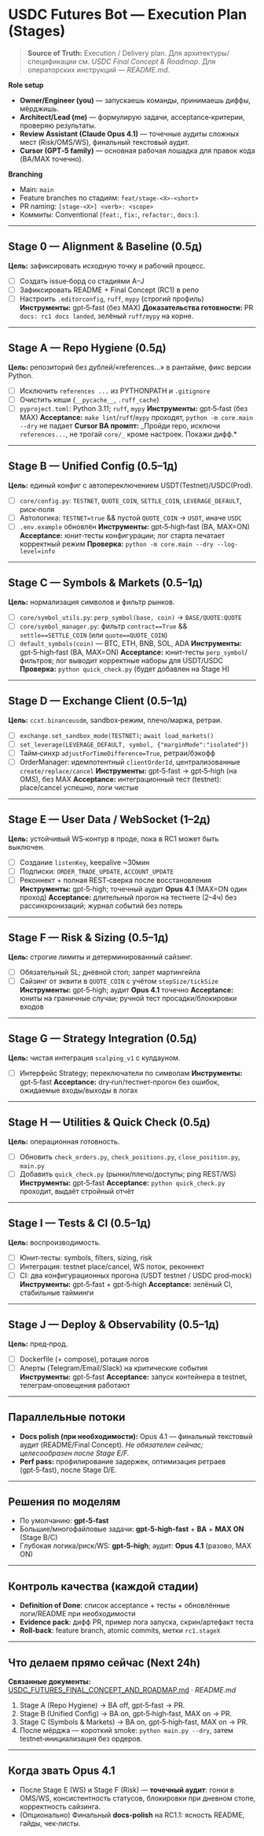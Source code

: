 # USDC Futures Bot — Execution Plan (Stages)

> **Source of Truth:** Execution / Delivery plan. Для архитектуры/спецификации см. _USDC Final Concept & Roadmap_. Для операторских инструкций — _README.md_.

**Role setup**

-   **Owner/Engineer (you)** — запускаешь команды, принимаешь диффы, мёрджишь.
-   **Architect/Lead (me)** — формулирую задачи, acceptance‑критерии, проверяю результаты.
-   **Review Assistant (Claude Opus 4.1)** — точечные аудиты сложных мест (Risk/OMS/WS), финальный текстовый аудит.
-   **Cursor (GPT‑5 family)** — основная рабочая лошадка для правок кода (BA/MAX точечно).

**Branching**

-   Main: `main`
-   Feature branches по стадиям: `feat/stage-<X>-<short>`
-   PR naming: `[stage-<X>] <verb>: <scope>`
-   Коммиты: Conventional (`feat:`, `fix:`, `refactor:`, `docs:`).

---

## Stage 0 — Alignment & Baseline (0.5д)

**Цель:** зафиксировать исходную точку и рабочий процесс.

-   [ ] Создать issue‑борд со стадиями A–J
-   [ ] Зафиксировать README + Final Concept (RC1) в репо
-   [ ] Настроить `.editorconfig`, `ruff`, `mypy` (строгий профиль)
        **Инструменты:** gpt‑5‑fast (без MAX)
        **Доказательства готовности:** PR `docs: rc1 docs landed`, зелёный `ruff/mypy` на корне.

---

## Stage A — Repo Hygiene (0.5д)

**Цель:** репозиторий без дублей/«references…» в рантайме, фикс версии Python.

-   [ ] Исключить `references ...` из PYTHONPATH и `.gitignore`
-   [ ] Очистить кеши (`__pycache__`, `.ruff_cache`)
-   [ ] `pyproject.toml`: Python 3.11; `ruff`, `mypy`
        **Инструменты:** gpt‑5‑fast (без MAX)
        **Acceptance:** `make lint`/`ruff`/`mypy` проходят, `python -m core.main --dry` не падает
        **Cursor BA промпт:** _Пройди repo, исключи `references...`, не трогай `core/_` кроме настроек. Покажи дифф.\*

---

## Stage B — Unified Config (0.5–1д)

**Цель:** единый конфиг с автопереключением USDT(Testnet)/USDC(Prod).

-   [ ] `core/config.py`: `TESTNET`, `QUOTE_COIN`, `SETTLE_COIN`, `LEVERAGE_DEFAULT`, риск‑поля
-   [ ] Автологика: `TESTNET=true` && пустой `QUOTE_COIN` → `USDT`, иначе `USDC`
-   [ ] `.env.example` обновлён
        **Инструменты:** gpt‑5‑high‑fast (BA, MAX=ON)
        **Acceptance:** юнит‑тесты конфигурации; лог старта печатает корректный режим
        **Проверка:** `python -m core.main --dry --log-level=info`

---

## Stage C — Symbols & Markets (0.5–1д)

**Цель:** нормализация символов и фильтр рынков.

-   [ ] `core/symbol_utils.py`: `perp_symbol(base, coin)` → `BASE/QUOTE:QUOTE`
-   [ ] `core/symbol_manager.py`: фильтр `contract==True` && `settle==SETTLE_COIN` (или `quote==QUOTE_COIN`)
-   [ ] `default_symbols(coin)` — BTC, ETH, BNB, SOL, ADA
        **Инструменты:** gpt‑5‑high‑fast (BA, MAX=ON)
        **Acceptance:** юнит‑тесты `perp_symbol`/фильтров; лог выводит корректные наборы для USDT/USDC
        **Проверка:** `python quick_check.py` (будет добавлен на Stage H)

---

## Stage D — Exchange Client (0.5–1д)

**Цель:** `ccxt.binanceusdm`, sandbox‑режим, плечо/маржа, ретраи.

-   [ ] `exchange.set_sandbox_mode(TESTNET)`; `await load_markets()`
-   [ ] `set_leverage(LEVERAGE_DEFAULT, symbol, {"marginMode":"isolated"})`
-   [ ] Тайм‑синхр `adjustForTimeDifference=True`, ретраи/бэкофф
-   [ ] OrderManager: идемпотентный `clientOrderId`, централизованные `create/replace/cancel`
        **Инструменты:** gpt‑5‑fast → gpt‑5‑high (на OMS), без MAX
        **Acceptance:** интеграционный тест (testnet): place/cancel успешно, логи чистые

---

## Stage E — User Data / WebSocket (1–2д)

**Цель:** устойчивый WS‑контур в проде, пока в RC1 может быть выключен.

-   [ ] Создание `listenKey`, keepalive \~30мин
-   [ ] Подписки: `ORDER_TRADE_UPDATE`, `ACCOUNT_UPDATE`
-   [ ] Реконнект + полная REST‑сверка после восстановления
        **Инструменты:** gpt‑5‑high; точечный аудит **Opus 4.1** (MAX=ON один проход)
        **Acceptance:** длительный прогон на тестнете (2–4ч) без рассинхронизаций; журнал событий без потерь

---

## Stage F — Risk & Sizing (0.5–1д)

**Цель:** строгие лимиты и детерминированный сайзинг.

-   [ ] Обязательный SL; дневной стоп; запрет мартингейла
-   [ ] Сайзинг от эквити в `QUOTE_COIN` с учётом `stepSize/tickSize`
        **Инструменты:** gpt‑5‑high; аудит **Opus 4.1** точечно
        **Acceptance:** юниты на граничные случаи; ручной тест просадки/блокировки входов

---

## Stage G — Strategy Integration (0.5д)

**Цель:** чистая интеграция `scalping_v1` с кулдауном.

-   [ ] Интерфейс Strategy; переключатели по символам
        **Инструменты:** gpt‑5‑fast
        **Acceptance:** dry‑run/тестнет‑прогон без ошибок, ожидаемые входы/выходы в логах

---

## Stage H — Utilities & Quick Check (0.5д)

**Цель:** операционная готовность.

-   [ ] Обновить `check_orders.py`, `check_positions.py`, `close_position.py`, `main.py`
-   [ ] Добавить `quick_check.py` (рынки/плечо/доступы; ping REST/WS)
        **Инструменты:** gpt‑5‑fast
        **Acceptance:** `python quick_check.py` проходит, выдаёт стройный отчёт

---

## Stage I — Tests & CI (0.5–1д)

**Цель:** воспроизводимость.

-   [ ] Юнит‑тесты: symbols, filters, sizing, risk
-   [ ] Интеграция: testnet place/cancel, WS поток, реконнект
-   [ ] CI: два конфигурационных прогона (USDT testnet / USDC prod‑mock)
        **Инструменты:** gpt‑5‑fast + gpt‑5‑high
        **Acceptance:** зелёный CI, стабильные тайминги

---

## Stage J — Deploy & Observability (0.5–1д)

**Цель:** пред‑прод.

-   [ ] Dockerfile (+ compose), ротация логов
-   [ ] Алерты (Telegram/Email/Slack) на критические события
        **Инструменты:** gpt‑5‑fast
        **Acceptance:** запуск контейнера в testnet, телеграм‑оповещения работают

---

## Параллельные потоки

-   **Docs polish (при необходимости):** Opus 4.1 — финальный текстовый аудит (README/Final Concept). _Не обязателен сейчас; целесообразен после Stage E/F._
-   **Perf pass:** профилирование задержек, оптимизация ретраев (gpt‑5‑fast), после Stage D/E.

---

## Решения по моделям

-   По умолчанию: **gpt‑5‑fast**
-   Большие/многофайловые задачи: **gpt‑5‑high‑fast** + **BA** + **MAX ON** (Stage B/C)
-   Глубокая логика/риск/WS: **gpt‑5‑high**; аудит: **Opus 4.1** (разово, MAX ON)

---

## Контроль качества (каждой стадии)

-   **Definition of Done**: список acceptance + тесты + обновлённые логи/README при необходимости
-   **Evidence pack**: дифф PR, пример лога запуска, скрин/артефакт теста
-   **Roll‑back**: feature branch, atomic commits, метки `rc1.stageX`

---

## Что делаем прямо сейчас (Next 24h)

**Связанные документы:** [USDC_FUTURES_FINAL_CONCEPT_AND_ROADMAP.md](USDC_FUTURES_FINAL_CONCEPT_AND_ROADMAP.md) · _README.md_

1. Stage A (Repo Hygiene) → BA off, gpt‑5‑fast → PR.
2. Stage B (Unified Config) → BA on, gpt‑5‑high‑fast, MAX on → PR.
3. Stage C (Symbols & Markets) → BA on, gpt‑5‑high‑fast, MAX on → PR.
4. После мёрджа — короткий smoke: `python main.py --dry`, затем testnet‑инициализация без ордеров.

---

## Когда звать Opus 4.1

-   После Stage E (WS) и Stage F (Risk) — **точечный аудит**: гонки в OMS/WS, консистентность статусов, блокировки при дневном стопе, корректность сайзинга.
-   (Опционально) Финальный **docs‑polish** на RC1.1: ясность README, гайды, чек‑листы.
